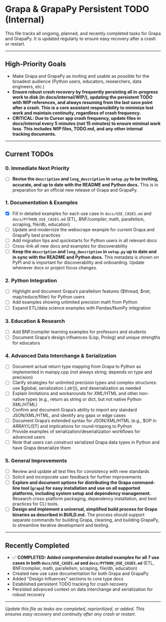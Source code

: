 # Grapa & GrapaPy Persistent TODO (Internal)

This file tracks all ongoing, planned, and recently completed tasks for Grapa and GrapaPy. It is updated regularly to ensure easy recovery after a crash or restart.

---

## High-Priority Goals
- Make Grapa and GrapaPy as inviting and usable as possible for the broadest audience (Python users, educators, researchers, data engineers, etc.)
- **Ensure robust crash recovery by frequently persisting all in-progress work to disk (in docs/internal/WIP/), updating the persistent TODO with WIP references, and always resuming from the last save point after a crash. This is a core assistant responsibility to minimize lost work and maintain continuity, regardless of crash frequency.**
- **CRITICAL: Due to Cursor app crash frequency, update files in docs/internal every 5 minutes (not 15 minutes) to ensure minimal work loss. This includes WIP files, TODO.md, and any other internal tracking documents.**

---

## Current TODOs

### 0. Immediate Next Priority
- [ ] **Revise the `description` and `long_description` in `setup.py` to be inviting, accurate, and up to date with the README and Python docs.** This is in preparation for an official new release of Grapa and GrapaPy.

### 1. Documentation & Examples
- [x] Fill in detailed examples for each use case in `docs/USE_CASES.md` and `docs/PYTHON_USE_CASES.md` (ETL, BNF/compiler, math, parallelism, scraping, file/db, education)
- [ ] Update and modernize the webscrape example for current Grapa and GrapaPy best practices
- [ ] Add migration tips and quickstarts for Python users in all relevant docs
- [ ] Cross-link all new docs and examples for discoverability
- [ ] **Keep the `description` and `long_description` in `setup.py` up to date and in sync with the README and Python docs.** This metadata is shown on PyPI and is important for discoverability and onboarding. Update whenever docs or project focus changes.

### 2. Python Integration
- [ ] Highlight and document Grapa’s parallelism features ($thread, $net, map/reduce/filter) for Python users
- [ ] Add examples showing unlimited precision math from Python
- [ ] Expand ETL/data science examples with Pandas/NumPy integration

### 3. Education & Research
- [ ] Add BNF/compiler learning examples for professors and students
- [ ] Document Grapa’s design influences (Lisp, Prolog) and unique strengths for educators

### 4. Advanced Data Interchange & Serialization
- [ ] Document actual return type mapping from Grapa to Python as implemented in mainpy.cpp (not always string; depends on type and precision)
- [ ] Clarify strategies for unlimited precision types and complex structures: use $global, serialization (.str()), and deserialization as needed
- [ ] Explain limitations and workarounds for $XML/$HTML and other non-native types (e.g., return as string or dict, but not native Python XML/HTML)
- [ ] Confirm and document Grapa’s ability to import any standard JSON/XML/HTML, and identify any gaps or edge cases
- [ ] Document Grapa’s extended syntax for JSON/XML/HTML (e.g., $OP in $ARRAY/$LIST) and implications for round-tripping to Python
- [ ] Provide examples of serialization/deserialization workflows for advanced users
- [ ] Note that users can construct serialized Grapa data types in Python and have Grapa deserialize them

### 5. General Improvements
- [ ] Review and update all test files for consistency with new standards
- [ ] Solicit and incorporate user feedback for further improvements
- [ ] **Explore and document options for distributing the Grapa command-line tool (`grapa`) for easy installation and use on all supported platforms, including system setup and dependency management.** Research cross-platform packaging, dependency installation, and best practices for CLI tools.
- [ ] **Design and implement a universal, simplified build process for Grapa binaries as described in BUILD.md.** The process should support separate commands for building Grapa, cleaning, and building GrapaPy, to streamline iterative development and testing.

---

## Recently Completed
- ✅ **COMPLETED: Added comprehensive detailed examples for all 7 use cases in both `docs/USE_CASES.md` and `docs/PYTHON_USE_CASES.md`** (ETL, BNF/compiler, math, parallelism, scraping, file/db, education)
- Created new use case documentation for both Grapa and GrapaPy
- Added "Design Influences" sections to core type docs
- Established persistent TODO tracking for crash recovery
- Persisted advanced context on data interchange and serialization for robust recovery

---

*Update this file as tasks are completed, reprioritized, or added. This ensures easy recovery and continuity after any crash or restart.* 